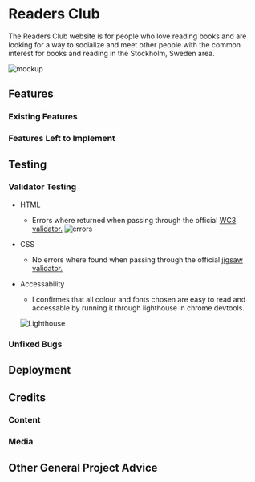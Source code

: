 # Readers Club

The Readers Club website is for people who love reading books and are looking for a way to socialize and meet other people with the common interest for books and reading in the Stockholm, Sweden area.

![mockup](assets/images/mock-up.jpeg)

## Features

### Existing Features

### Features Left to Implement

## Testing

### Validator Testing 

* HTML
  * Errors where returned when passing through the official [WC3 validator.](https://validator.w3.org/nu/?doc=https%3A%2F%2Fdilaraucar.github.io%2Fbook-club%2F)
  ![errors](assets/images/html-errors.jpeg)
* CSS 
  * No errors where found when passing through the official [jigsaw validator.](https://jigsaw.w3.org/css-validator/validator?uri=https%3A%2F%2Fdilaraucar.github.io%2Fbook-club%2F&profile=css3svg&usermedium=all&warning=1&vextwarning=&lang=sv)
* Accessability
  * I confirmes that all colour and fonts chosen are easy to read and accessable by running it through lighthouse in chrome devtools.
  
  ![Lighthouse](assets/images/lighthouse.jpeg)

### Unfixed Bugs

## Deployment

## Credits 

### Content 

### Media

## Other General Project Advice
